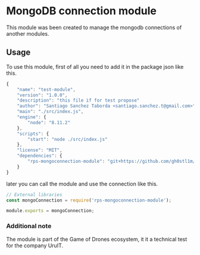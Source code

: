 # MongoDB connection module
This module was been created to manage the mongodb connections of another modules.

## Usage
To use this module, first of all you need to add it in the package json like this.
```js
{
	"name": "test-module",
	"version": "1.0.0",
	"description": "this file if for test propose"
	"author": "Santiago Sanchez Taborda <santiago.sanchez.t@gmail.com>",
	"main": "./src/index.js",
	"engine": {
		"node": "8.11.2"
	},
	"scripts": {
		"start": "node ./src/index.js"
	},
	"license": "MIT",
	"dependencies": {
		"rps-mongoconnection-module": "git+https://github.com/gh0stl1m/rps-mongoconnection-module"
	}
}
```

later you can call the module and use the connection like this.
```js
// External libraries
const mongoConnection = require('rps-mongoconnection-module');

module.exports = mongoConnection;
```

### Additional note
The module is part of the Game of Drones ecosystem, it it a technical test for the company UruIT.